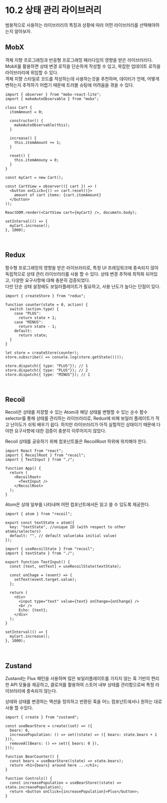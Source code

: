 # 10.2 상태 관리 라이브러리

범용적으로 사용하는 라이브러리의 특징과 상황에 따라 어떤 라이브러리를 선택해야하는지 알아보자.

## MobX

객체 지향 프로그래밍과 반응형 프로그래밍 패러다임의 영향을 받은 라이브러리다. MobX를 활용하면 상태 변경 로직을 단순하게 작성할 수 있고, 복잡한 업데이트 로직을 라이브러리에 위임할 수 있다.<br />
객체 지향 스타일로 코드를 작성하는데 사용하는것을 추천하며, 데이터가 언제, 어떻게 변하는지 추적하기 어렵기 때문에 트러블 슈팅에 어려움을 겪을 수 있다.

```tsx
import { observer } from "mobx-react-lite";
import { makeAutoObservable } from "mobx";

class Cart {
  itemAmount = 0;

  constructor() {
    makeAutoObservable(this);
  }

  increase() {
    this.itemAmount += 1;
  }

  reset() {
    this.itemAmouny = 0;
  }
}

const myCart = new Cart();

const CartView = observer(({ cart }) => (
  <button onCLick={() => cart.reset()}>
    amount of cart items: {cart.itemAmount}
  </button>
));

ReactDOM.render(<CartView cart={myCart} />, documetn.body);

setInterval(() => {
  myCart.increase();
}, 1000);
```

<br />

## Redux

함수형 프로그래밍의 영향을 받은 라이브러리로, 특정 UI 프레임워크에 종속되지 않아 독립적으로 상태 관리 라이브러리를 사용 할 수 있다. 상태 변경 추적에 최적화 되어있고, 다양한 요구사항에 대해 충분히 검증되었다.<br />
다만 단순 상태 설정에도 보일러플레이트가 필요하고, 사용 난도가 높다는 단점이 있다.

```tsx
import { createStore } from "redux";

function counter(state = 0, action) {
  switch (action.type) {
    case "PLUS":
      return state + 1;
    case "MINUS":
      return state - 1;
    default:
      return state;
  }
}

let store = createStore(counter);
store.subscribe(( => console.log(store.getState())));

store.dispatch({ type: "PLUS"}); // 1
store.dispatch({ type: "PLUS"}); // 2
store.dispatch({ type: "MINUS"}); // 1
```

<br />

## Recoil

Recoil은 상태를 저장할 수 있는 Atom과 해당 상태를 변형할 수 있는 순수 함수 selector를 통해 상태를 관리하는 라이브러리로, Redux에 비해 보일러 플레이트가 적고 난이도가 쉬워 배우기 쉽다. 하지만 라이브러리가 아직 실험적인 상태이기 때문에 다야한 요구사항에 대한 검증이 충분히 이루어지지 않았다.

Recoil 상태를 공유하기 위해 컴포넌트들은 RecoilRoot 하위에 위치해야 한다.

```tsx
import React from "react";
import { RecoilRoot } from "recoil";
import { TextInput } from "./";

function App() {
  return (
    <RecoilRoot>
      <TextInput />
    </RecoilRoot>
  );
}
```

Atom은 상태 일부를 나타내며 어떤 컴포넌트에서든 읽고 쓸 수 있도록 제공한다.

```tsx
import { atom } from "recoil";

export const textState = atom({
  key: "textState", //unique ID (with respect to other atoms/selectors)
  default: "", // default value(aka initial value)
});
```

```tsx
import { useRecoilState } from "recoil";
import { textState } from "./";

export function TextInput() {
  const [text, setText] = useRecoilState(textState);

  const onChage = (event) => {
    setText(event.target.value);
  };

  return (
    <div>
      <input type="text" value={text} onChange={onChange} />
      <br />
      Echo: {text};
    </div>
  );
}

setInterval(() => {
  myCart.increase();
}, 1000);
```

<br />

## Zustand

Zustand는 Flux 패턴을 사용하며 많은 보일러플레이트를 가지지 않는 훅 기반의 편리한 API 모듈을 제공하고, 클로저를 활용하여 스토어 내부 상태를 관리함으로써 특정 라이브러리에 종속되지 않는다.

상태와 상태를 변경하는 액션을 정의하고 반환된 훅을 어느 컴포넌트에서나 원하는 대로 사용 할 수있다.

```tsx
import { create } from "zustand";

const useBearStore = create((set) => ({
  bears: 0,
  increasePopulation: () => set((state) => ({ bears: state.bears + 1 })),
  removeAllBears: () => set({ bears: 0 }),
}));

function BearCounter() {
  const bears = useBearStore((state) => state.bears);
  return <h1>{bears} around here ...</h1>;
}

function Controls() {
  const increasePopulation = useBearStore((state) => state.increasePopulation);
  return <button onClick={increasePopulation}>Plus</button>;
}
```
